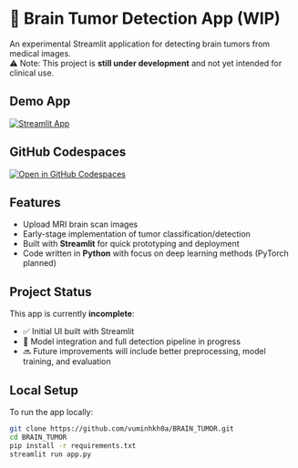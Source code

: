 # 🧠 Brain Tumor Detection App (WIP)

An experimental Streamlit application for detecting brain tumors from medical images.  
⚠️ Note: This project is **still under development** and not yet intended for clinical use.

## Demo App

[![Streamlit App](https://static.streamlit.io/badges/streamlit_badge_black_white.svg)](https://vuminhkhoa-brain-health.streamlit.app/)

## GitHub Codespaces

[![Open in GitHub Codespaces](https://github.com/codespaces/badge.svg)](https://codespaces.new/vuminhkh0a/BRAIN_TUMOR?quickstart=1)

## Features

- Upload MRI brain scan images  
- Early-stage implementation of tumor classification/detection  
- Built with **Streamlit** for quick prototyping and deployment  
- Code written in **Python** with focus on deep learning methods (PyTorch planned)  

## Project Status

This app is currently **incomplete**:  
- ✅ Initial UI built with Streamlit  
- 🚧 Model integration and full detection pipeline in progress  
- 🔜 Future improvements will include better preprocessing, model training, and evaluation  

## Local Setup

To run the app locally:

```bash
git clone https://github.com/vuminhkh0a/BRAIN_TUMOR.git
cd BRAIN_TUMOR
pip install -r requirements.txt
streamlit run app.py
